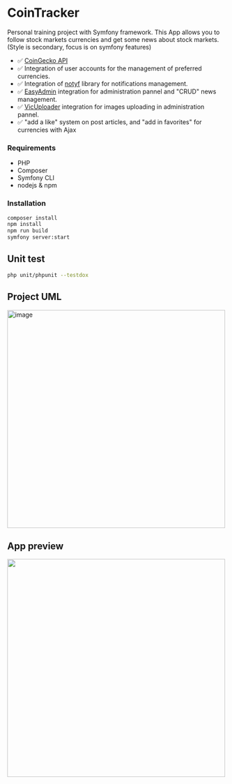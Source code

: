 # CoinTracker

Personal training project with Symfony framework.
This App allows you to follow stock markets currencies and get some news about stock markets. (Style is secondary, focus is on symfony features)

- ✅ [CoinGecko API](https://www.coingecko.com/en/api/documentation)
- ✅ Integration of user accounts for the management of preferred currencies.
- ✅ Integration of [notyf](https://github.com/caroso1222/notyf) library for notifications management.
- ✅ [EasyAdmin](https://github.com/EasyCorp/EasyAdminBundle) integration for administration pannel and "CRUD" news management.
- ✅ [VicUploader](https://github.com/dustin10/VichUploaderBundle) integration for images uploading in administration pannel.
- ✅ "add a like" system on post articles, and "add in favorites" for currencies with Ajax


### Requirements

- PHP
- Composer
- Symfony CLI
- nodejs & npm


### Installation

```bash
composer install
npm install
npm run build
symfony server:start
```

 ## Unit test

 ```bash
 php unit/phpunit --testdox
 ```
 
 
 
 
  ## Project UML 
  
<img width="500" alt="image" src="https://user-images.githubusercontent.com/102531037/198557574-15218b79-c468-49d6-8d55-64ded3f8359c.png">

 
 ## App preview
 
 <img src="https://user-images.githubusercontent.com/102531037/198556158-84b6ff7f-1389-4463-9505-735d8aa56b25.gif" width="500"/>
 




